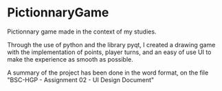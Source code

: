 # PictionnaryGame
Pictionnary game made in the context of my studies.

Through the use of python and the library pyqt, I created a drawing game with the implementation of points, player turns, and an easy of use UI to make the experience as smooth as possible.

A summary of the project has been done in the word format, on the file "BSC-HGP - Assignment 02 - UI Design Document"
